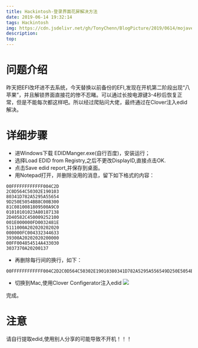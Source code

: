 ```yaml
---
title: Hackintosh-登录界面花屏解决方法
date: 2019-06-14 19:32:14
tags: Hackintosh
img: https://cdn.jsdelivr.net/gh/TonyChenn/BlogPicture/2019/0614/mojave.jpg
description:
top:
---
```


# 问题介绍
昨天把EFI改坏进不去系统，今天替换以前备份的EFI,发现在开机第二阶段出现“八苹果”，并且解锁界面直接花的惨不忍睹。可以通过长按电源键3-4秒后恢复正常，但是不能每次都这样吧。所以经过爬贴问大佬，最终通过在Clover注入edid解决。

# 详细步骤
- 进Windows下载 EDIDManger.exe(自行百度)，安装运行；
- 选择Load EDID from Registry,之后不更改DisplayID,直接点击OK.
- 点击Save edid report,并保存到桌面。
- 用Notepad打开，并删除没用的消息，留下如下格式的内容：
```
00FFFFFFFFFFFF004C2D
2C0D564C50302E190103
80341D782A5295A55654
9D250E5054BB8C00B300
81C0810081809500A9C0
01010101023A80187138
2D40582C450009252100
001E000000FD0032481E
5111000A202020202020
000000FC004332344633
39300A20202020200000
00FF004854514A433030
3037370A20200137
```
- 再删除每行间的换行，如下：
```
00FFFFFFFFFFFF004C2D2C0D564C50302E19010380341D782A5295A556549D250E5054BB8C00B30081C0810081809500A9C001010101023A801871382D40582C450009252100001E000000FD0032481E5111000A202020202020000000FC00433234463339300A2020202020000000FF004854514A4330303037370A20200137
```
- 切换到Mac,使用Clover Configerator注入edid
![](https://cdn.jsdelivr.net/gh/TonyChenn/BlogPicture/2019/0614/inject-edid.png)

完成。


# 注意
请自行提取edid,使用别人分享的可能导致不开机！！！